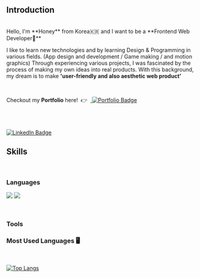 ## Introduction
<br/>
Hello, I'm **Honey** from Korea🇰🇷 and I want to be a **Frontend Web Developer🌱** &nbsp;

I like to learn new technologies and by learning Design & Programming in various fields. (App design and development / Game making / and motion graphics) Through experiencing various projects, I was fascinated by the process of making my own ideas into real products. With this background, my dream is to make **'user-friendly and also aesthetic web product’**

<br/>

Checkout my **Portfolio** here! &nbsp;👉&nbsp;&nbsp;<a href="https://honey-lee-portfolio.netlify.app/">
<img src="https://img.shields.io/badge/Portfolio-FCD626?style=for-the-badge&logo=power-pages&logoColor=white" alt="Portfolio Badge"/></a>


<br/><br/>

<div id="badges">
  <a href="https://www.linkedin.com/in/honey-lee-dev/">
    <img src="https://img.shields.io/badge/LinkedIn-blue?style=for-the-badge&logo=linkedin&logoColor=white" alt="LinkedIn Badge"/>
  </a>
</div>


## Skills
<br/>
<div>

### Languages

<img src="https://img.shields.io/badge/CS-50BCDF?style=flat-square&logo=c&logoColor=white"/> <img src="https://img.shields.io/badge/CPP-00599C?style=flat-square&logo=c%2B%2B&logoColor=white"/>

</br>


### Tools


  
### Most Used Languages&nbsp;🖥 
  
<br/>

[![Top Langs](https://github-readme-stats.vercel.app/api/top-langs/?username=honeyrun&layout=compact)](https://github.com/honeyrun)
</div>



